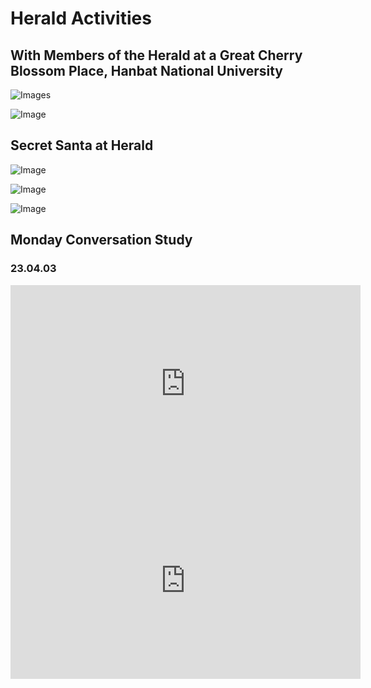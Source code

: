 # Herald Activities

## With Members of the Herald at a Great Cherry Blossom Place, Hanbat National University

![Images](./3-28-1.JPG)

![Image](./3-28-2.JPG)

## Secret Santa at Herald

![Image](./Secret_Santa-1.jpeg)

![Image](./Secret_Santa-2.jpeg)

![Image](./Secret_Santa-3.jpeg)

## Monday Conversation Study

### 23.04.03

<iframe width="560" height="315" src="https://www.youtube.com/embed/Dy7W8Y9v5RE" title="YouTube video player" frameborder="0" allow="accelerometer; autoplay; clipboard-write; encrypted-media; gyroscope; picture-in-picture; web-share" allowfullscreen></iframe>

<iframe width="560" height="315" src="https://www.youtube.com/embed/i7ypKdm7ETQ" title="YouTube video player" frameborder="0" allow="accelerometer; autoplay; clipboard-write; encrypted-media; gyroscope; picture-in-picture; web-share" allowfullscreen></iframe>